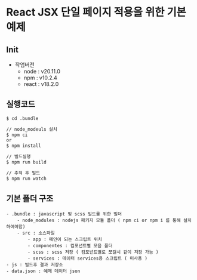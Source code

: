 # React JSX 단일 페이지 적용을 위한 기본 예제
## Init
- 작업버전 
    - node : v20.11.0
    - npm : v10.2.4
    - react : v18.2.0

## 실행코드
```bash
$ cd .bundle

// node_modeuls 설치
$ npm ci
or
$ npm install

// 빌드실행
$ npm run build

// 추적 후 빌드
$ npm run watch
```

## 기본 폴더 구조
    - .bundle : javascript 및 scss 빌드를 위한 빌더 
        - node_modules : nodejs 패키지 모듈 폴더 ( npm ci or npm i 를 통해 설치하여야함)
        - src : 소스파일
            - app : 메인이 되는 스크립트 위치
            - componentes : 컴포넌트별 모음 폴더
            - scss : scss 저장 ( 컴포넌트별로 쪼갤시 같이 저장 가능 )
            - services : 데이터 services용 스크립트 ( 미사용 )
    - js : 빌드후 결과 저장소
    - data.json : 예제 데이터 json
